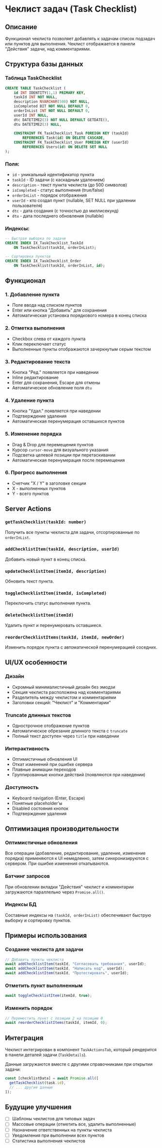 # Чеклист задач (Task Checklist)

## Описание

Функционал чеклиста позволяет добавлять к задачам список подзадач или пунктов для выполнения. Чеклист отображается в панели "Действия" задачи, над комментариями.

## Структура базы данных

### Таблица TaskChecklist

```sql
CREATE TABLE TaskChecklist (
    id INT IDENTITY(1,1) PRIMARY KEY,
    taskId INT NOT NULL,
    description NVARCHAR(500) NOT NULL,
    isCompleted BIT NOT NULL DEFAULT 0,
    orderInList INT NOT NULL DEFAULT 0,
    userId INT NULL,
    dtc DATETIME2(3) NOT NULL DEFAULT GETDATE(),
    dtu DATETIME2(3) NULL,
    
    CONSTRAINT FK_TaskChecklist_Task FOREIGN KEY (taskId) 
        REFERENCES Task(id) ON DELETE CASCADE,
    CONSTRAINT FK_TaskChecklist_User FOREIGN KEY (userId) 
        REFERENCES Users(id) ON DELETE SET NULL
);
```

### Поля:
- `id` - уникальный идентификатор пункта
- `taskId` - ID задачи (с каскадным удалением)
- `description` - текст пункта чеклиста (до 500 символов)
- `isCompleted` - статус выполнения (true/false)
- `orderInList` - порядок отображения
- `userId` - кто создал пункт (nullable, SET NULL при удалении пользователя)
- `dtc` - дата создания (с точностью до миллисекунд)
- `dtu` - дата последнего обновления (nullable)

### Индексы:

```sql
-- Быстрая выборка по задаче
CREATE INDEX IX_TaskChecklist_TaskId 
    ON TaskChecklist(taskId, orderInList);

-- Сортировка пунктов
CREATE INDEX IX_TaskChecklist_Order 
    ON TaskChecklist(taskId, orderInList, id);
```

## Функционал

### 1. Добавление пункта
- Поле ввода над списком пунктов
- Enter или кнопка "Добавить" для сохранения
- Автоматическая установка порядкового номера в конец списка

### 2. Отметка выполнения
- Checkbox слева от каждого пункта
- Клик переключает статус
- Выполненные пункты отображаются зачеркнутым серым текстом

### 3. Редактирование текста
- Кнопка "Ред." появляется при наведении
- Inline редактирование
- Enter для сохранения, Escape для отмены
- Автоматическое обновление поля `dtu`

### 4. Удаление пункта
- Кнопка "Удал." появляется при наведении
- Подтверждение удаления
- Автоматическая перенумерация оставшихся пунктов

### 5. Изменение порядка
- Drag & Drop для перемещения пунктов
- Курсор `cursor-move` для визуального указания
- Подсветка целевой позиции при перетаскивании
- Автоматическая перенумерация после перемещения

### 6. Прогресс выполнения
- Счетчик "X / Y" в заголовке секции
- X - выполненных пунктов
- Y - всего пунктов

## Server Actions

### `getTaskChecklist(taskId: number)`
Получить все пункты чеклиста для задачи, отсортированные по `orderInList`.

### `addChecklistItem(taskId, description, userId)`
Добавить новый пункт в конец списка.

### `updateChecklistItem(itemId, description)`
Обновить текст пункта.

### `toggleChecklistItem(itemId, isCompleted)`
Переключить статус выполнения пункта.

### `deleteChecklistItem(itemId)`
Удалить пункт и перенумеровать оставшиеся.

### `reorderChecklistItems(taskId, itemId, newOrder)`
Изменить порядок пункта с автоматической перенумерацией соседних.

## UI/UX особенности

### Дизайн
- Скромный минималистичный дизайн без эмодзи
- Секция чеклиста расположена над комментариями
- Разделитель между чеклистом и комментариями
- Заголовки секций: "Чеклист" и "Комментарии"

### Truncate длинных текстов
- Однострочное отображение пунктов
- Автоматическое обрезание длинного текста с `truncate`
- Полный текст доступен через `title` при наведении

### Интерактивность
- Оптимистичные обновления UI
- Откат изменений при ошибке сервера
- Плавные анимации переходов
- Группированные кнопки действий (появляются при наведении)

### Доступность
- Keyboard navigation (Enter, Escape)
- Понятные placeholder'ы
- Disabled состояния кнопок
- Подтверждение удаления

## Оптимизация производительности

### Оптимистичные обновления
Все операции (добавление, редактирование, удаление, изменение порядка) применяются к UI немедленно, затем синхронизируются с сервером. При ошибке изменения откатываются.

### Батчинг запросов
При обновлении вкладки "Действия" чеклист и комментарии загружаются параллельно через `Promise.all()`.

### Индексы БД
Составные индексы на `(taskId, orderInList)` обеспечивают быструю выборку и сортировку пунктов.

## Примеры использования

### Создание чеклиста для задачи
```typescript
// Добавить пункты чеклиста
await addChecklistItem(taskId, "Согласовать требования", userId);
await addChecklistItem(taskId, "Написать код", userId);
await addChecklistItem(taskId, "Протестировать", userId);
```

### Отметить пункт выполненным
```typescript
await toggleChecklistItem(itemId, true);
```

### Изменить порядок
```typescript
// Переместить пункт с позиции 2 на позицию 0
await reorderChecklistItems(taskId, itemId, 0);
```

## Интеграция

Чеклист интегрирован в компонент `TaskActionsTab`, который рендерится в панели деталей задачи (`TaskDetails`).

Данные загружаются вместе с другими справочниками при открытии задачи:

```typescript
const [checklistData] = await Promise.all([
  getTaskChecklist(task.id),
  // ... другие данные
]);
```

## Будущие улучшения

- [ ] Шаблоны чеклистов для типовых задач
- [ ] Массовые операции (отметить все, удалить выполненные)
- [ ] Назначение ответственных на пункты чеклиста
- [ ] Уведомления при выполнении всех пунктов
- [ ] Статистика выполнения чеклистов
